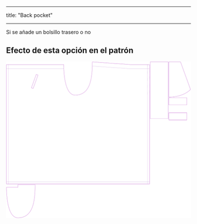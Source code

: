 - - -
title: "Back pocket"
- - -

Si se añade un bolsillo trasero o no

## Efecto de esta opción en el patrón

![Esta imagen muestra el efecto de esta opción superponiendo varias variantes que tienen un valor diferente para esta opción](waralee_backpocket_sample.svg "Effect of this option on the pattern")

